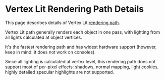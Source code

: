 Vertex Lit Rendering Path Details
=================================


This page describes details of <span class=keyword>Vertex Lit</span> [rendering path](renderingpaths.html).

Vertex Lit path generally renders each object in one pass, with lighting from all lights calculated at object vertices.

It's the fastest rendering path and has widest hardware support (however, keep in mind: it does not work on consoles).

Since all lighting is calculated at vertex level, this rendering path does not support most of per-pixel effects: shadows, normal mapping, light cookies, highly detailed specular highlights are not supported.
